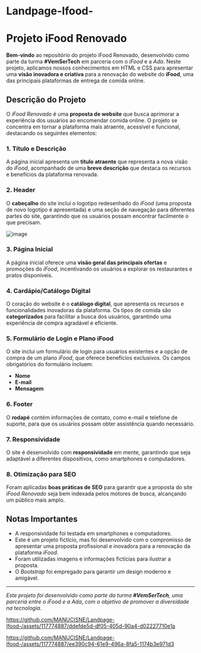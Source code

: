 # Landpage-Ifood-

# Projeto iFood Renovado

**Bem-vindo** ao repositório do projeto iFood Renovado, desenvolvido como parte da turma **#VemSerTech** em parceria com o *iFood* e a *Ada*. Neste projeto, aplicamos nossos conhecimentos em HTML e CSS para apresentar uma **visão inovadora e criativa** para a renovação do website do **iFood**, uma das principais plataformas de entrega de comida online.

## Descrição do Projeto

O *iFood Renovado* é uma **proposta de website** que busca aprimorar a experiência dos usuários ao encomendar comida online. O projeto se concentra em tornar a plataforma mais atraente, acessível e funcional, destacando os seguintes elementos:

### 1. Título e Descrição

A página inicial apresenta um **título atraente** que representa a nova visão do *iFood*, acompanhado de uma **breve descrição** que destaca os recursos e benefícios da plataforma renovada.

### 2. Header

O **cabeçalho** do site inclui o logotipo redesenhado do *iFood* (uma proposta de novo logotipo é apresentada) e uma seção de navegação para diferentes partes do site, garantindo que os usuários possam encontrar facilmente o que precisam.

![image](https://github.com/MANUCISNE/Landpage-Ifood-/assets/117774887/8fe1f2ea-c41a-42b2-989a-475edde39b76)

### 3. Página Inicial

A página inicial oferece uma **visão geral das principais ofertas** e promoções do *iFood*, incentivando os usuários a explorar os restaurantes e pratos disponíveis.

### 4. Cardápio/Catálogo Digital

O coração do website é o **catálogo digital**, que apresenta os recursos e funcionalidades inovadoras da plataforma. Os tipos de comida são **categorizados** para facilitar a busca dos usuários, garantindo uma experiência de compra agradável e eficiente.

### 5. Formulário de Login e Plano iFood

O site inclui um formulário de login para usuários existentes e a opção de compra de um plano *iFood*, que oferece benefícios exclusivos. Os campos obrigatórios do formulário incluem:

- **Nome**
- **E-mail**
- **Mensagem**

### 6. Footer

O **rodapé** contém informações de contato, como e-mail e telefone de suporte, para que os usuários possam obter assistência quando necessário.

### 7. Responsividade

O site é desenvolvido com **responsividade** em mente, garantindo que seja adaptável a diferentes dispositivos, como smartphones e computadores.

### 8. Otimização para SEO

Foram aplicadas **boas práticas de SEO** para garantir que a proposta do site *iFood Renovado* seja bem indexada pelos motores de busca, alcançando um público mais amplo.

## Notas Importantes

- A responsividade foi testada em smartphones e computadores.
- Este é um projeto fictício, mas foi desenvolvido com o compromisso de apresentar uma proposta profissional e inovadora para a renovação da plataforma *iFood*.
- Foram utilizadas imagens e informações fictícias para ilustrar a proposta.
- O *Bootstrap* foi empregado para garantir um design moderno e amigável.

---

*Este projeto foi desenvolvido como parte da turma **#VemSerTech**, uma parceria entre o *iFood* e a *Ada*, com o objetivo de promover a diversidade na tecnologia.*

https://github.com/MANUCISNE/Landpage-Ifood-/assets/117774887/ddefde5d-df05-405d-90a4-d02227710e1a

https://github.com/MANUCISNE/Landpage-Ifood-/assets/117774887/ee390c94-61e9-496a-8fa5-1174b3e971d3
